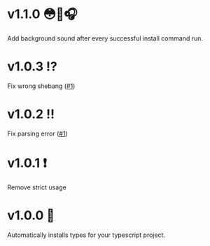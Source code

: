 # v1.1.0 😳🤪🎧
Add background sound after every successful install command run.

# v1.0.3 ⁉️
Fix wrong shebang ([#1](https://github.com/haneenmahd/typeinstall/issues/1))

# v1.0.2 ‼️
Fix parsing error ([#1](https://github.com/haneenmahd/typeinstall/issues/1))

# v1.0.1 ❗️
Remove strict usage

# v1.0.0 🚀
Automatically installs types for your typescript project.